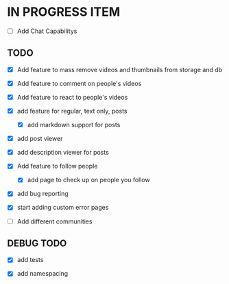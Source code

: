# IN PROGRESS ITEM

- [ ] Add Chat Capabilitys

## TODO

- [x] Add feature to mass remove videos and thumbnails from storage and db

- [x] Add feature to comment on people's videos

- [x] Add feature to react to people's videos

- [x] add feature for regular, text only, posts
  - [x] add markdown support for posts

- [x] add post viewer

- [x] add description viewer for posts

- [x] Add feature to follow people
  - [x] add page to check up on people you follow

- [x] add bug reporting

- [x] start adding custom error pages

- [ ] Add different communities

## DEBUG TODO

- [x] add tests

- [x] add namespacing

